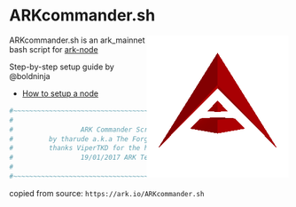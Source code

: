 # ARKcommander.sh

<img style="float: right;" src="https://github.com/Jarunik/ark-media/blob/master/logo/ark-gif-skagosi.gif" width="256" height="256">


ARKcommander.sh is an ark_mainnet bash script for [ark-node](https://github.com/ArkEcosystem/ark-node)

Step-by-step setup guide by @boldninja  
- [How to setup a node](https://blog.ark.io/how-to-setup-a-node-for-ark-and-a-basic-cheat-sheet-4f82910719da)



```bash
#~~~~~~~~~~~~~~~~~~~~~~~~~~~~~~~~~~~~~~~~~~~~~~~~~~~~~#
#                                                     #
#                 ARK Commander Script                #
#         by tharude a.k.a The Forging Penguin        #
#         thanks ViperTKD for the helping hand        #
#                 19/01/2017 ARK Team                 #
#                                                     #
#~~~~~~~~~~~~~~~~~~~~~~~~~~~~~~~~~~~~~~~~~~~~~~~~~~~~~#
```
copied from source: ```https://ark.io/ARKcommander.sh```
